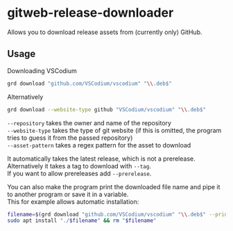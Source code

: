 # gitweb-release-downloader

Allows you to download release assets from (currently only) GitHub.

## Usage

Downloading VSCodium

```bash
grd download "github.com/VSCodium/vscodium" "\\.deb$"
```

Alternatively

```bash
grd download --website-type github "VSCodium/vscodium" "\\.deb$"
```

`--repository` takes the owner and name of the repository\
`--website-type` takes the type of git website (if this is omitted, the program
tries to guess it from the passed repository)\
`--asset-pattern` takes a regex pattern for the asset to download

It automatically takes the latest release, which is not a prerelease.\
Alternatively it takes a tag to download with `--tag`.\
If you want to allow prereleases add `--prerelease`.

You can also make the program print the downloaded file name and pipe it to
another program or save it in a variable.\
This for example allows automatic installation:

```bash
filename=$(grd download "github.com/VSCodium/vscodium" "\\.deb$" --print-filename)
sudo apt install "./$filename" && rm "$filename"
```
